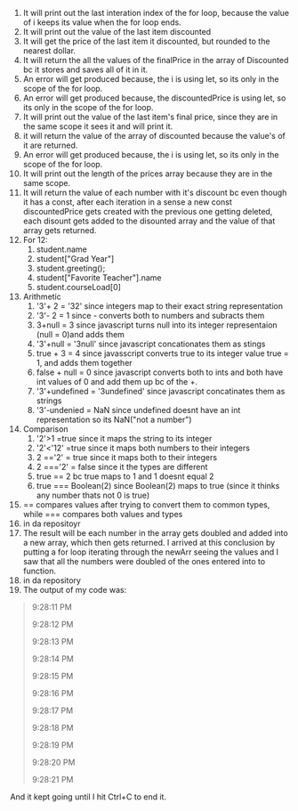 1. It will print out the last interation index of the for loop, because the value of i keeps its value when the for loop ends.
2. It will print out the value of the last item discounted
3. It will get the price of the last item it discounted, but rounded to the nearest dollar.
4. It will return the all the values of the finalPrice in the array of Discounted bc it stores and saves all of it in it.
5. An error will get produced because, the i is using let, so its only in the scope of the for loop.
6. An error will get produced because, the discountedPrice is using let, so its only in the scope of the for loop.
7. It will print out the value of the last item's final price, since they are in the same scope it sees it and will print it.
8. it will return the value of the array of discounted because the value's of it are returned.
9. An error will get produced because, the i is using let, so its only in the scope of the for loop.
10. It will print out the length of the prices array because they are in the same scope.
11. It will return the value of each number with it's discount bc even though it has a const, after each iteration in a sense a new const discountedPrice gets created with the previous one getting deleted, each disount gets added to the disounted array and the value of that array gets returned.
12. For 12:
    1. student.name
    2. student["Grad Year"]
    3. student.greeting();
    4. student["Favorite Teacher"].name
    5. student.courseLoad[0]
13. Arithmetic
    1. '3'+ 2 = '32' since integers map to their exact string representation
    2. '3'- 2 = 1 since - converts both to numbers and subracts them
    3. 3+null = 3 since javascript turns null into its integer representaion (null = 0)and adds them
    4. '3'+null = '3null' since javascript concationates them as stings
    5. true + 3 = 4 since javasscript converts true to its integer value true = 1, and adds them together
    6. false + null = 0 since javascript converts both to ints and both have int values of 0 and add them up bc of the +.
    7. '3'+undefined = '3undefined' since javascript concatinates them as strings
    8. '3'-undenied = NaN since undefined doesnt have an int representation so its NaN("not a number")
14. Comparison
    1. '2'>1 =true since it maps the string to its integer
    2. '2'<'12' =true since it maps both numbers to their integers
    3. 2 =='2' = true since it maps both to their integers
    4. 2 ==='2' = false since it the types are different
    5. true == 2 bc true maps to 1 and 1 doesnt equal 2
    6. true === Boolean(2) since Boolean(2) maps to true (since it thinks any number thats not 0 is true)
15. == compares values after trying to convert them to common types, while === compares both values and types
16.  in da repositoyr
17.  The result will be each number in the array gets doubled and added into a new array, which then gets returned. I arrived at this conclusion by putting a for loop iterating through the newArr seeing the values and I saw that all the numbers were doubled of the ones entered into to function.
18.  in da repository
19.  The output of my code was:
    
> 9:28:11 PM
> 
> 9:28:12 PM
> 
> 9:28:13 PM
> 
> 9:28:14 PM
> 
> 9:28:15 PM
> 
> 9:28:16 PM
> 
> 9:28:17 PM
> 
> 9:28:18 PM
> 
> 9:28:19 PM
> 
> 9:28:20 PM
> 
> 9:28:21 PM


And it kept going until I hit Ctrl+C to end it.
